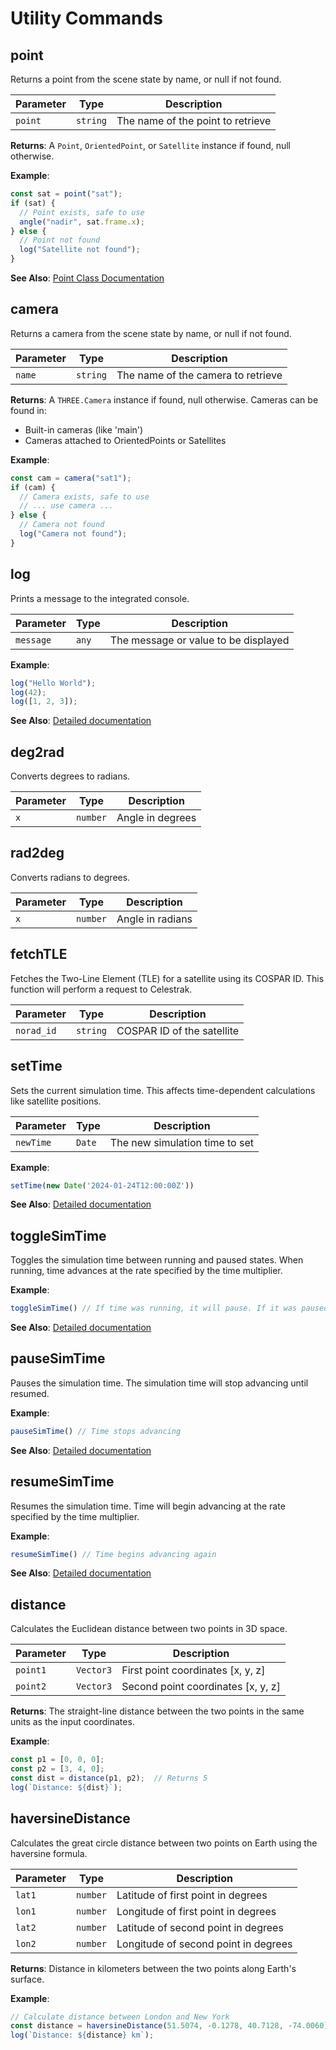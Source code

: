 # Utility Commands

## point

Returns a point from the scene state by name, or null if not found.

| Parameter | Type     | Description                           |
|-----------|----------|---------------------------------------|
| `point`   | `string` | The name of the point to retrieve     |

**Returns**: A `Point`, `OrientedPoint`, or `Satellite` instance if found, null otherwise.

**Example**:
```js
const sat = point("sat");
if (sat) {
  // Point exists, safe to use
  angle("nadir", sat.frame.x);
} else {
  // Point not found
  log("Satellite not found");
}
```

**See Also**: [Point Class Documentation](/dsl/classes/point)

## camera

Returns a camera from the scene state by name, or null if not found.

| Parameter | Type     | Description                           |
|-----------|----------|---------------------------------------|
| `name`    | `string` | The name of the camera to retrieve    |

**Returns**: A `THREE.Camera` instance if found, null otherwise. Cameras can be found in:
- Built-in cameras (like 'main')
- Cameras attached to OrientedPoints or Satellites

**Example**:
```js
const cam = camera("sat1");
if (cam) {
  // Camera exists, safe to use
  // ... use camera ...
} else {
  // Camera not found
  log("Camera not found");
}
```

## log

Prints a message to the integrated console.

| Parameter | Type     | Description                           |
|-----------|----------|---------------------------------------|
| `message` | `any`    | The message or value to be displayed  |

**Example**:
```js
log("Hello World");
log(42);
log([1, 2, 3]);
```

**See Also**: [Detailed documentation](/dsl/commands/log)

## deg2rad

 Converts degrees to radians.

 | Parameter | Type     | Description         |
 |-----------|----------|---------------------|
 | `x`       | `number` | Angle in degrees    |

 ## rad2deg

 Converts radians to degrees.

 | Parameter | Type     | Description         |
 |-----------|----------|---------------------|
 | `x`       | `number` | Angle in radians    |

 ## fetchTLE

 Fetches the Two-Line Element (TLE) for a satellite using its COSPAR ID. This
function will perform a request to Celestrak.

 | Parameter   | Type     | Description                    |
 |-------------|----------|--------------------------------|
 | `norad_id`  | `string` | COSPAR ID of the satellite     |

 ## setTime

 Sets the current simulation time. This affects time-dependent calculations like
satellite positions.

 | Parameter   | Type     | Description                          |
 |-------------|----------|--------------------------------------|
 | `newTime`   | `Date`   | The new simulation time to set       |

 **Example**:
 ```js
 setTime(new Date('2024-01-24T12:00:00Z'))
 ```

**See Also**: [Detailed documentation](/dsl/commands/setTime)

## toggleSimTime

Toggles the simulation time between running and paused states. When running, time advances at the rate specified by the time multiplier.

**Example**:
```js
toggleSimTime() // If time was running, it will pause. If it was paused, it will resume.
```

**See Also**: [Detailed documentation](/dsl/commands/toggleSimTime)

## pauseSimTime

Pauses the simulation time. The simulation time will stop advancing until resumed.

**Example**:
```js
pauseSimTime() // Time stops advancing
```

**See Also**: [Detailed documentation](/dsl/commands/pauseSimTime)

## resumeSimTime

Resumes the simulation time. Time will begin advancing at the rate specified by the time multiplier.

**Example**:
```js
resumeSimTime() // Time begins advancing again
```

**See Also**: [Detailed documentation](/dsl/commands/resumeSimTime)

## distance

Calculates the Euclidean distance between two points in 3D space.

| Parameter | Type      | Description                           |
|-----------|-----------|---------------------------------------|
| `point1`  | `Vector3` | First point coordinates [x, y, z]     |
| `point2`  | `Vector3` | Second point coordinates [x, y, z]    |

**Returns**: The straight-line distance between the two points in the same units as the input coordinates.

**Example**:
```js
const p1 = [0, 0, 0];
const p2 = [3, 4, 0];
const dist = distance(p1, p2);  // Returns 5
log(`Distance: ${dist}`);
```

## haversineDistance

Calculates the great circle distance between two points on Earth using the haversine formula.

| Parameter | Type     | Description                           |
|-----------|----------|---------------------------------------|
| `lat1`    | `number` | Latitude of first point in degrees    |
| `lon1`    | `number` | Longitude of first point in degrees   |
| `lat2`    | `number` | Latitude of second point in degrees   |
| `lon2`    | `number` | Longitude of second point in degrees  |

**Returns**: Distance in kilometers between the two points along Earth's surface.

**Example**:
```js
// Calculate distance between London and New York
const distance = haversineDistance(51.5074, -0.1278, 40.7128, -74.0060);
log(`Distance: ${distance} km`);
```
